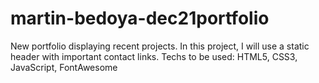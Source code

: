# martin-bedoya-dec21portfolio
New portfolio displaying recent projects. In this project, I will use a static header with important contact links. Techs to be used: HTML5, CSS3, JavaScript, FontAwesome

